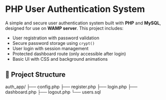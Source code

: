 # PHP User Authentication System

A simple and secure user authentication system built with **PHP** and **MySQL**, designed for use on **WAMP server**. This project includes:

- User registration with password validation
- Secure password storage using `crypt()`
- User login with session management
- Protected dashboard route (only accessible after login)
- Basic UI with CSS and background animations

## 📁 Project Structure

auth_app/
├── config.php
├── register.php
├── login.php
├── dashboard.php
├── logout.php
└── users.sql


